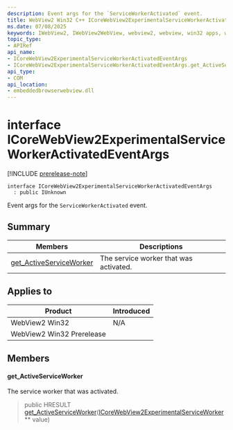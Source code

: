 ```yaml
---
description: Event args for the `ServiceWorkerActivated` event.
title: WebView2 Win32 C++ ICoreWebView2ExperimentalServiceWorkerActivatedEventArgs
ms.date: 07/08/2025
keywords: IWebView2, IWebView2WebView, webview2, webview, win32 apps, win32, edge, ICoreWebView2, ICoreWebView2Controller, browser control, edge html, ICoreWebView2ExperimentalServiceWorkerActivatedEventArgs
topic_type: 
- APIRef
api_name:
- ICoreWebView2ExperimentalServiceWorkerActivatedEventArgs
- ICoreWebView2ExperimentalServiceWorkerActivatedEventArgs.get_ActiveServiceWorker
api_type:
- COM
api_location:
- embeddedbrowserwebview.dll
---
```


# interface ICoreWebView2ExperimentalServiceWorkerActivatedEventArgs

[!INCLUDE [prerelease-note](../includes/prerelease-note.md)]

```
interface ICoreWebView2ExperimentalServiceWorkerActivatedEventArgs
  : public IUnknown
```

Event args for the `ServiceWorkerActivated` event.

## Summary

 Members                        | Descriptions
--------------------------------|---------------------------------------------
[get_ActiveServiceWorker](#get_activeserviceworker) | The service worker that was activated.

## Applies to

Product                         | Introduced
--------------------------------|---------------------------------------------
WebView2 Win32            |    N/A
WebView2 Win32 Prerelease |    

## Members

#### get_ActiveServiceWorker

The service worker that was activated.

> public HRESULT [get_ActiveServiceWorker](#get_activeserviceworker)([ICoreWebView2ExperimentalServiceWorker](icorewebview2experimentalserviceworker.md#icorewebview2experimentalserviceworker) ** value)

